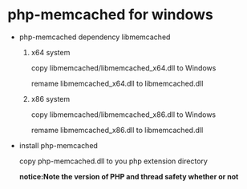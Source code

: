 # php-memcached for windows
 * php-memcached dependency libmemcached

     1. x64 system
        
        copy libmemcached/libmemcached_x64.dll to Windows 
        
        remame libmemcached_x64.dll to libmemcached.dll
     2. x86 system
  
        copy libmemcached/libmemcached_x86.dll to Windows 
        
        remame libmemcached_x86.dll to libmemcached.dll
        
 * install php-memcached
 
    copy php-memcached.dll to you php extension directory
    
    **notice:Note the version of PHP and thread safety whether or not**
